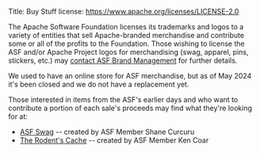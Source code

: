 Title: Buy Stuff
license: https://www.apache.org/licenses/LICENSE-2.0


The Apache Software Foundation licenses its trademarks and logos to a variety of entities that sell Apache-branded merchandise and contribute some or all of the profits to the Foundation. Those wishing to license the ASF and/or Apache Project logos for merchandising (swag, apparel, pins, stickers, etc.) may [contact ASF Brand Management](/foundation/marks/contact#swag) for further details.

We used to have an online store for ASF merchandise, but as of May 2024 it's been closed and we do not have a replacement yet.

Those interested in items from the ASF's earlier days and who want to contribute a portion of each sale's proceeds may find what they're looking for at:

-  [ASF Swag](http://asfswag.com/) -- created by ASF Member Shane Curcuru
-  [The Rodent's Cache](http://www.cafepress.com/meepzor/230676) -- created by ASF Member Ken Coar


